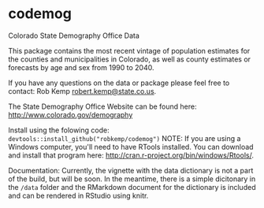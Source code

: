 codemog
=======

Colorado State Demography Office Data

This package contains the most recent vintage of population estimates for the counties and
municipalities in Colorado, as well as county estimates or forecasts by age and sex from 1990 to 2040.

If you have any questions on the data or package please feel free to contact: Rob Kemp <robert.kemp@state.co.us>.

The State Demography Office Website can be found here: <http://www.colorado.gov/demography>

Install using the folowing code:
`devtools::install_github("robkemp/codemog")`
NOTE:  If you are using a Windows computer, you'll need to have RTools installed.  You can download and install that program here: <http://cran.r-project.org/bin/windows/Rtools/>.


Documentation: Currently, the vignette with the data dictionary is not a part of the build, but will be soon.  In the meantime, there is a simple dicitonary in the `/data` folder and the RMarkdown document for the dictionary is included and can be rendered in RStudio using knitr.
